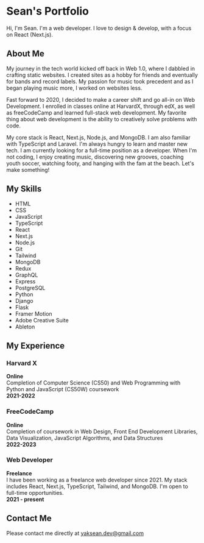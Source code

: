 # Sean's Portfolio

Hi, I'm Sean. I'm a web developer. I love to design & develop, with a focus on React (Next.js).

## About Me

My journey in the tech world kicked off back in Web 1.0, where I dabbled in crafting static websites. I created sites as a hobby for friends and eventually for bands and record labels. My passion for music took precedent and as I began playing music more, I worked on websites less.

Fast forward to 2020, I decided to make a career shift and go all-in on Web Development. I enrolled in classes online at HarvardX, through edX, as well as freeCodeCamp and learned full-stack web development. My favorite thing about web development is the ability to creatively solve problems with code.

My core stack is React, Next.js, Node.js, and MongoDB. I am also familiar with TypeScript and Laravel. I'm always hungry to learn and master new tech. I am currently looking for a full-time position as a developer. When I'm not coding, I enjoy creating music, discovering new grooves, coaching youth soccer, watching footy, and hanging with the fam at the beach. Let's make something!

## My Skills

- HTML
- CSS
- JavaScript
- TypeScript
- React
- Next.js
- Node.js
- Git
- Tailwind
- MongoDB
- Redux
- GraphQL
- Express
- PostgreSQL
- Python
- Django
- Flask
- Framer Motion
- Adobe Creative Suite
- Ableton

## My Experience

### Harvard X
**Online**  
Completion of Computer Science (CS50) and Web Programming with Python and JavaScript (CS50W) coursework  
**2021-2022**

### FreeCodeCamp
**Online**  
Completion of coursework in Web Design, Front End Development Libraries, Data Visualization, JavaScript Algorithms, and Data Structures  
**2022-2023**

### Web Developer
**Freelance**  
I have been working as a freelance web developer since 2021. My stack includes React, Next.js, TypeScript, Tailwind, and MongoDB. I'm open to full-time opportunities.  
**2021 - present**

## Contact Me

Please contact me directly at [yaksean.dev@gmail.com](mailto:yaksean.dev@gmail.com)